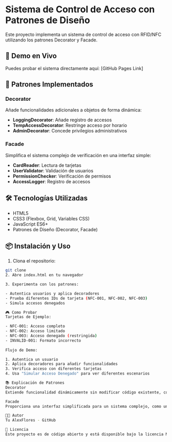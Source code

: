 # Sistema de Control de Acceso con Patrones de Diseño

Este proyecto implementa un sistema de control de acceso con RFID/NFC utilizando los patrones Decorator y Facade.

## 🚀 Demo en Vivo
Puedes probar el sistema directamente aquí: [GitHub Pages Link]

## 🎯 Patrones Implementados

### Decorator
Añade funcionalidades adicionales a objetos de forma dinámica:
- **LoggingDecorator**: Añade registro de accesos
- **TempAccessDecorator**: Restringe acceso por horario
- **AdminDecorator**: Concede privilegios administrativos

### Facade  
Simplifica el sistema complejo de verificación en una interfaz simple:
- **CardReader**: Lectura de tarjetas
- **UserValidator**: Validación de usuarios
- **PermissionChecker**: Verificación de permisos
- **AccessLogger**: Registro de accesos

## 🛠️ Tecnologías Utilizadas
- HTML5
- CSS3 (Flexbox, Grid, Variables CSS)
- JavaScript ES6+
- Patrones de Diseño (Decorator, Facade)

## 📦 Instalación y Uso

1. Clona el repositorio:
```bash
git clone 
2. Abre index.html en tu navegador

3. Experimenta con los patrones:

- Autentica usuarios y aplica decoradores
- Prueba diferentes IDs de tarjeta (NFC-001, NFC-002, NFC-003)
- Simula accesos denegados

🎮 Como Probar
Tarjetas de Ejemplo:

- NFC-001: Acceso completo
- NFC-002: Acceso limitado
- NFC-003: Acceso denegado (restringida)
- INVALID-001: Formato incorrecto
 
Flujo de Demo:

1. Autentica un usuario
2. Aplica decoradores para añadir funcionalidades
3. Verifica acceso con diferentes tarjetas
4. Usa "Simular Acceso Denegado" para ver diferentes escenarios

📚 Explicación de Patrones
Decorator
Extiende funcionalidad dinámicamente sin modificar código existente, como añadir toppings a un café.

Facade
Proporciona una interfaz simplificada para un sistema complejo, como un recepcionista en un hotel.

👨‍💻 Autor
Tu AlexFlores - GitHub

📄 Licencia
Este proyecto es de código abierto y está disponible bajo la licencia MIT.